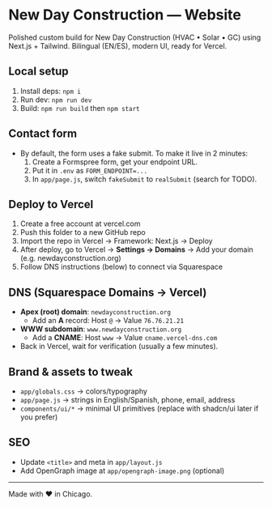 
# New Day Construction — Website

Polished custom build for New Day Construction (HVAC • Solar • GC) using Next.js + Tailwind.
Bilingual (EN/ES), modern UI, ready for Vercel.

## Local setup
1) Install deps: `npm i`
2) Run dev: `npm run dev`
3) Build: `npm run build` then `npm start`

## Contact form
- By default, the form uses a fake submit. To make it live in 2 minutes:
  1. Create a Formspree form, get your endpoint URL.
  2. Put it in `.env` as `FORM_ENDPOINT=...`
  3. In `app/page.js`, switch `fakeSubmit` to `realSubmit` (search for TODO).

## Deploy to Vercel
1) Create a free account at vercel.com
2) Push this folder to a new GitHub repo
3) Import the repo in Vercel → Framework: Next.js → Deploy
4) After deploy, go to Vercel → **Settings → Domains** → Add your domain (e.g. newdayconstruction.org)
5) Follow DNS instructions (below) to connect via Squarespace

## DNS (Squarespace Domains → Vercel)
- **Apex (root) domain**: `newdayconstruction.org`
  - Add an **A** record: Host `@` → Value `76.76.21.21`
- **WWW subdomain**: `www.newdayconstruction.org`
  - Add a **CNAME**: Host `www` → Value `cname.vercel-dns.com`
- Back in Vercel, wait for verification (usually a few minutes).

## Brand & assets to tweak
- `app/globals.css` → colors/typography
- `app/page.js` → strings in English/Spanish, phone, email, address
- `components/ui/*` → minimal UI primitives (replace with shadcn/ui later if you prefer)

## SEO
- Update `<title>` and meta in `app/layout.js`
- Add OpenGraph image at `app/opengraph-image.png` (optional)

---
Made with ♥ in Chicago.
